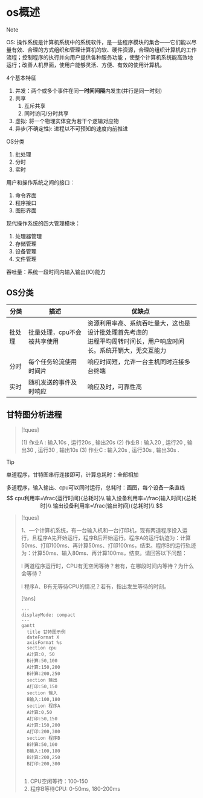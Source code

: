 # os概述

> [!note]
>
> OS: 操作系统是计算机系统中的系统软件，是一些程序模块的集合——它们能以尽量有效、合理的方式组织和管理计算机的软、硬件资源，合理的组织计算机的工作流程；控制程序的执行并向用户提供各种服务功能 ，使整个计算机系统能高效地运行；改善人机界面，使用户能够灵活、方便、有效的使用计算机。
>
> 4个基本特征
>
> 1. 并发：两个或多个事件在同一**时间间隔**内发生(并行是同一时刻)
> 2. 共享
>     1. 互斥共享
>     2. 同时访问/分时共享
> 3. 虚拟:  将一个物理实体变为若干个逻辑对应物
> 4. 异步(不确定性):  进程以不可预知的速度向前推进
>
> OS分类
>
> 1. 批处理
> 2. 分时
> 3. 实时
>
> 用户和操作系统之间的接口：
>
> 1. 命令界面
> 2. 程序接口
> 3. 图形界面
>
> 现代操作系统的四大管理模块：
>
> 1. 处理器管理
> 2. 存储管理
> 3. 设备管理
> 4. 文件管理
>
> 吞吐量：系统一段时间内输入输出(IO)能力

## OS分类

| 分类   | 描述                        | 优缺点                                                       |
| ------ | --------------------------- | ------------------------------------------------------------ |
| 批处理 | 批量处理，cpu不会被共享使用 | 资源利用率高、系统吞吐量大，这也是设计批处理首先考虑的<br />进程平均周转时间长，用户响应时间长。系统开销大，无交互能力 |
| 分时   | 每个任务轮流使用时间片      | 响应时间短，允许一台主机同时连接多台终端                     |
| 实时   | 随机发送的事件及时响应      | 响应及时，可靠性高                                           |



## 甘特图分析进程

> [!ques]
>
> (1) 作业A  : 输入10s  , 运行20s  , 输出20s 
> (2) 作业B  : 输入20  , 运行20  , 输出30  , 运行30  , 输出10s
> (3) 作业C  : 输入20s  , 运行30s  , 输出30s  .

> [!tip]
>
> 单道程序，甘特图串行连接即可，计算总耗时：全部相加
>
> 多道程序，输入输出、cpu可以同时运行，总耗时：画图，每个设备一条直线
> $$
> cpu利用率=\frac{运行时间}{总耗时}\\
> 输入设备利用率=\frac{输入时间}{总耗时}\\
> 输出设备利用率=\frac{输出时间}{总耗时}\\
> $$
> 

> [!ques]
>
> 1、一个计算机系统，有一台输入机和一台打印机，现有两道程序投入运行，且程序A先开始运行，程序B后开始运行。程序A的运行轨迹为：计算50ms、打印100ms、再计算50ms、打印100ms，结束。程序B的运行轨迹为：计算50ms、输入80ms、再计算100ms，结束。请回答以下问题：
>
> l 两道程序运行时，CPU有无空闲等待？若有，在哪段时间内等待？为什么会等待？
>
> l 程序A、B有无等待CPU的情况？若有，指出发生等待的时刻。
>
> [!ans]
>
> ```mermaid
> ---
> displayMode: compact
> ---
> gantt
>   title 甘特图示例
>   dateFormat X
>   axisFormat %s
>   section cpu
>   A计算:0, 50
>   B计算:50,100
>   A计算:150,200
>   B计算:200,250
>   section 输出
>   A打印:50,150
>   section 输入
> 	B输入:100,180
>   section 程序A
>   A计算:0,50
>   A打印:50,150
>   A计算:150,200
>   A打印:200,300
>   section 程序B
>   B计算:50,100
>   B输入:100,180
>   B计算:200,250
>   B打印:200,300
> 
> 
> ```
>
> 1. CPU空闲等待：100-150
> 2. 程序B等待CPU: 0-50ms, 180-200ms





